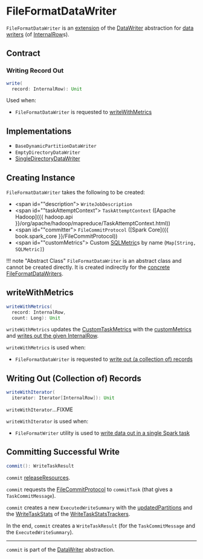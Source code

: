 # FileFormatDataWriter

`FileFormatDataWriter` is an [extension](#contract) of the [DataWriter](../connector/DataWriter.md) abstraction for [data writers](#implementations) (of [InternalRow](../InternalRow.md)s).

## Contract

### <span id="write"> Writing Record Out

```scala
write(
  record: InternalRow): Unit
```

Used when:

* `FileFormatDataWriter` is requested to [writeWithMetrics](#writeWithMetrics)

## Implementations

* `BaseDynamicPartitionDataWriter`
* `EmptyDirectoryDataWriter`
* [SingleDirectoryDataWriter](SingleDirectoryDataWriter.md)

## Creating Instance

`FileFormatDataWriter` takes the following to be created:

* <span id=""description"> `WriteJobDescription`
* <span id=""taskAttemptContext"> `TaskAttemptContext` ([Apache Hadoop]({{ hadoop.api }}/org/apache/hadoop/mapreduce/TaskAttemptContext.html))
* <span id=""committer"> `FileCommitProtocol` ([Spark Core]({{ book.spark_core }}/FileCommitProtocol))
* <span id=""customMetrics"> Custom [SQLMetric](../physical-operators/SQLMetric.md)s by name (`Map[String, SQLMetric]`)

!!! note "Abstract Class"
    `FileFormatDataWriter` is an abstract class and cannot be created directly. It is created indirectly for the [concrete FileFormatDataWriters](#implementations).

## <span id="writeWithMetrics"> writeWithMetrics

```scala
writeWithMetrics(
  record: InternalRow,
  count: Long): Unit
```

`writeWithMetrics` updates the [CustomTaskMetrics](../connector/DataWriter.md#currentMetricsValues) with the [customMetrics](#customMetrics) and [writes out the given InternalRow](#write).

`writeWithMetrics` is used when:

* `FileFormatDataWriter` is requested to [write out (a collection of) records](#writeWithIterator)

## <span id="writeWithIterator"> Writing Out (Collection of) Records

```scala
writeWithIterator(
  iterator: Iterator[InternalRow]): Unit
```

`writeWithIterator`...FIXME

`writeWithIterator` is used when:

* `FileFormatWriter` utility is used to [write data out in a single Spark task](FileFormatWriter.md#executeTask)

## <span id="commit"> Committing Successful Write

```scala
commit(): WriteTaskResult
```

`commit` [releaseResources](#releaseResources).

`commit` requests the [FileCommitProtocol](#committer) to `commitTask` (that gives a `TaskCommitMessage`).

`commit` creates a new `ExecutedWriteSummary` with the [updatedPartitions](#updatedPartitions) and the [WriteTaskStats](WriteTaskStatsTracker.md#getFinalStats) of the [WriteTaskStatsTrackers](#statsTrackers).

In the end, `commit` creates a `WriteTaskResult` (for the `TaskCommitMessage` and the `ExecutedWriteSummary`).

---

`commit` is part of the [DataWriter](../connector/DataWriter.md#commit) abstraction.
